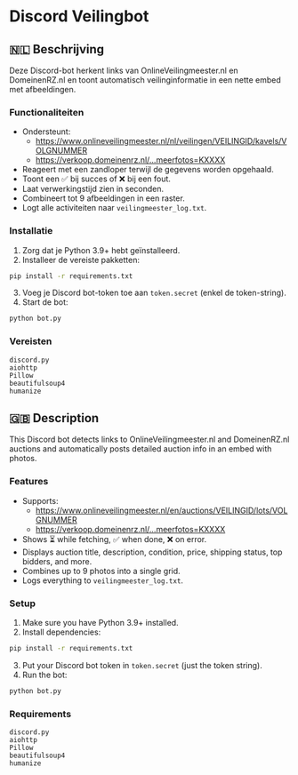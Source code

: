 # Discord Veilingbot

## 🇳🇱 Beschrijving

Deze Discord-bot herkent links van OnlineVeilingmeester.nl en DomeinenRZ.nl en toont automatisch veilinginformatie in een nette embed met afbeeldingen.

### Functionaliteiten

- Ondersteunt:
  - https://www.onlineveilingmeester.nl/nl/veilingen/VEILINGID/kavels/VOLGNUMMER
  - https://verkoop.domeinenrz.nl/...meerfotos=KXXXX
- Reageert met een zandloper terwijl de gegevens worden opgehaald.
- Toont een ✅ bij succes of ❌ bij een fout.
- Laat verwerkingstijd zien in seconden.
- Combineert tot 9 afbeeldingen in een raster.
- Logt alle activiteiten naar `veilingmeester_log.txt`.

### Installatie

1. Zorg dat je Python 3.9+ hebt geïnstalleerd.
2. Installeer de vereiste pakketten:

```bash
pip install -r requirements.txt
```

3. Voeg je Discord bot-token toe aan `token.secret` (enkel de token-string).
4. Start de bot:

```bash
python bot.py
```

### Vereisten

```text
discord.py
aiohttp
Pillow
beautifulsoup4
humanize
```

## 🇬🇧 Description

This Discord bot detects links to OnlineVeilingmeester.nl and DomeinenRZ.nl auctions and automatically posts detailed auction info in an embed with photos.

### Features

- Supports:
  - https://www.onlineveilingmeester.nl/en/auctions/VEILINGID/lots/VOLGNUMMER
  - https://verkoop.domeinenrz.nl/...meerfotos=KXXXX
- Shows ⏳ while fetching, ✅ when done, ❌ on error.
- Displays auction title, description, condition, price, shipping status, top bidders, and more.
- Combines up to 9 photos into a single grid.
- Logs everything to `veilingmeester_log.txt`.

### Setup

1. Make sure you have Python 3.9+ installed.
2. Install dependencies:

```bash
pip install -r requirements.txt
```

3. Put your Discord bot token in `token.secret` (just the token string).
4. Run the bot:

```bash
python bot.py
```

### Requirements

```text
discord.py
aiohttp
Pillow
beautifulsoup4
humanize
```
